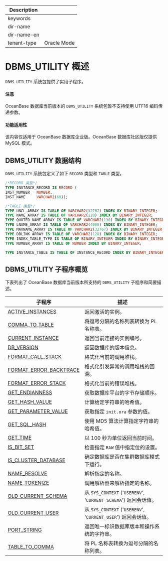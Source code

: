 | Description   |                 |
|---------------|-----------------|
| keywords      |                 |
| dir-name      |                 |
| dir-name-en   |                 |
| tenant-type   | Oracle Mode     |

# DBMS_UTILITY 概述 

`DBMS_UTILITY` 系统包提供了实用子程序。

  <main id="notice" type='notice'>
    <h4>注意</h4>
    <p>OceanBase 数据库当前版本的 <code>DBMS_UTILITY</code> 系统包暂不支持使用 UTF16 编码传递参数。
  </main>

<main id="notice" >
  <h4>功能适用性</h4>
  <p>该内容仅适用于 OceanBase 数据库企业版。OceanBase 数据库社区版仅提供 MySQL 模式。</p>
</main>


## DBMS_UTILITY 数据结构 

`DBMS_UTILITY` 系统包定义了如下 `RECORD` 类型和 `TABLE` 类型。

```sql
/*RECORD 类型*/
TYPE INSTANCE_RECORD IS RECORD (
INST_NUMBER   NUMBER,
INST_NAME     VARCHAR2(60));

/*TABLE 类型*/
TYPE UNCL_ARRAY IS TABLE OF VARCHAR2(32767) INDEX BY BINARY_INTEGER;
TYPE NAME_ARRAY IS TABLE OF VARCHAR2(128) INDEX BY BINARY_INTEGER;
TYPE QUOTED_NAME_ARRAY IS TABLE OF VARCHAR2(130) INDEX BY BINARY_INTEGER;
TYPE LNAME_ARRAY IS TABLE OF VARCHAR2(4000) INDEX BY BINARY_INTEGER;
TYPE MAXNAME_ARRAY IS TABLE OF VARCHAR2(32767) INDEX BY BINARY_INTEGER;
TYPE DBLINK_ARRAY IS TABLE OF VARCHAR2(128) INDEX BY BINARY_INTEGER;
TYPE INDEX_TABLE_TYPE IS TABLE OF BINARY_INTEGER INDEX BY BINARY_INTEGER;
TYPE NUMBER_ARRAY IS TABLE OF NUMBER INDEX BY BINARY_INTEGER;

TYPE INSTANCE_TABLE IS TABLE OF INSTANCE_RECORD INDEX BY BINARY_INTEGER;
```



## DBMS_UTILITY 子程序概览 

下表列出了 OceanBase 数据库当前版本所支持的 `DBMS_UTILITY` 子程序和简要描述。


|        子程序                         |                            描述                            |
|---------------------------------------|----------------------------------------------------------|
| [ACTIVE_INSTANCES](../17900.dbms-utility-oracle/200.active-instances-oracle.md)       | 返回激活的实例。     |
| [COMMA_TO_TABLE](../17900.dbms-utility-oracle/300.comma-to-table-oracle.md)         | 将逗号分隔的名称列表转换为 PL 名称表。 |
| [CURRENT_INSTANCE](../17900.dbms-utility-oracle/400.current-instance-oracle.md)       | 返回当前连接的实例编号。   |
| [DB_VERSION](../17900.dbms-utility-oracle/500.db-version-oracle.md)             | 返回数据库的版本信息。   |
| [FORMAT_CALL_STACK](../17900.dbms-utility-oracle/600.format-call-stack-oracle.md)      | 格式化当前的调用堆栈。  |
| [FORMAT_ERROR_BACKTRACE](../17900.dbms-utility-oracle/700.format-error-backtrace-oracle.md) | 格式化引发异常的调用堆栈的回溯。  |
| [FORMAT_ERROR_STACK](../17900.dbms-utility-oracle/800.format-error-stack-oracle.md)     | 格式化当前的错误堆栈。   |
| [GET_ENDIANNESS](../17900.dbms-utility-oracle/900.get-endianness-oracle.md)         | 获取数据库平台的字节存储顺序。   |
| [GET_HASH_VALUE](../17900.dbms-utility-oracle/1000.get-hash-value-oracle.md)         | 计算给定字符串的哈希值。  |
| [GET_PARAMETER_VALUE](../17900.dbms-utility-oracle/1100.get-parameter-value-oracle.md)    | 获取指定 `init.ora` 参数的值。    |
| [GET_SQL_HASH](../17900.dbms-utility-oracle/1200.get-sql-hash-oracle.md)           | 使用 MD5 算法计算指定字符串的哈希值。    |
| [GET_TIME](../17900.dbms-utility-oracle/1300.get-time-oracle.md)               | 以 100 秒为单位返回当前时间。    |
| [IS_BIT_SET](../17900.dbms-utility-oracle/1400.is-bit-set-oracle.md)             | 检查指定 `RAW` 值中指定位的设置。    |
| [IS_CLUSTER_DATABASE](../17900.dbms-utility-oracle/1500.is-cluster-database-oracle.md)    | 确定数据库是否在集群数据库模式下运行。     |
| [NAME_RESOLVE](../17900.dbms-utility-oracle/1600.name-resolve-oracle.md)           | 解析指定的名称。     |
| [NAME_TOKENIZE](../17900.dbms-utility-oracle/1700.name-tokenize-oracle.md)          | 调用解析器来解析指定的名称。       |
| [OLD_CURRENT_SCHEMA](../17900.dbms-utility-oracle/1800.old-current-schema-oracle.md)     | 从 `SYS_CONTEXT` ('`USERENV`', '`CURRENT_SCHEMA`') 返回会话值。 |
| [OLD_CURRENT_USER](../17900.dbms-utility-oracle/1900.old-current-user-oracle.md)       | 从 `SYS_CONTEXT` ('`USERENV`', '`CURRENT_USER`') 返回会话值。   |
| [PORT_STRING](../17900.dbms-utility-oracle/2000.port-string-oracle.md)            | 返回唯一标识数据库版本和操作系统的字符串。  |
| [TABLE_TO_COMMA](../17900.dbms-utility-oracle/2100.table-to-comma-oracle.md)         | 将 PL 名称表转换为逗号分隔的名称列表。   |

